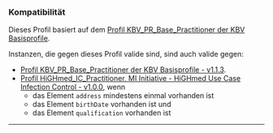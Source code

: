 ### Kompatibilität

Dieses Profil basiert auf dem [Profil KBV_PR_Base_Practitioner der KBV Basisprofile](https://fhir.kbv.de/StructureDefinition/KBV_PR_Base_Practitioner). 

Instanzen, die gegen dieses Profil valide sind, sind auch valide gegen:
* [Profil KBV_PR_Base_Practitioner der KBV Basisprofile - v1.1.3](https://fhir.kbv.de/StructureDefinition/KBV_PR_Base_Practitioner). 
* [Profil HiGHmed_IC_Practitioner, MI Initiative - HiGHmed Use Case Infection Control - v1.0.0](http://highmed.org/fhir/StructureDefinition/Practitioner), wenn
  * das Element `address` mindestens einmal vorhanden ist
  * das Element `birthDate` vorhanden ist und
  * das Element `qualification` vorhanden ist

---

